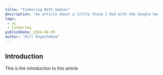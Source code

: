 ```yaml
---
title: "Tinkering With Gemini"
description: "An article about a little thing I did with the Google Gemini API"
tags:
 - ai
 - tinkering
publishDate: 2024-04-09
author: "Hill Onyechekwa"
---
```


## Introduction

This is the introduction to this article